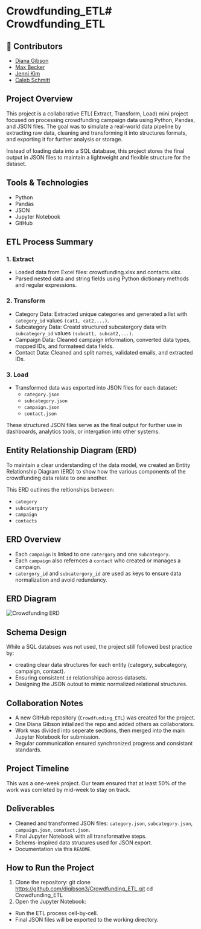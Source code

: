 # Crowdfunding_ETL# Crowdfunding_ETL

## 👥 Contributors

- [Diana Gibson](https://github.com/digibson3/Crowdfunding_ETL)  
- [Max Becker](https://github.com/participant2username)  
- [Jenni Kim](https://github.com/jennibean-k)
- [Caleb Schmitt](https://github.com/participant4username)

## Project Overview

This project is a collaborative ETL( Extract, Transform, Load) mini project focused on processing crowdfunding campaign data using Python, Pandas, and JSON files. The goal was to simulate a real-world data pipeline by extracting raw data, cleaning and transforming it into structures formats, and exporting it for further analysis or storage.

Instead of loading data into a SQL database, this project stores the final output in JSON files to maintain a lightweight and flexible structure for the dataset.

## Tools & Technologies 
* Python
* Pandas
* JSON
* Jupyter Notebook
* GitHub

## ETL Process Summary

### 1. Extract
* Loaded data from Excel files: crowdfunding.xlsx and contacts.xlsx.
* Parsed nested data and string fields using Python dictionary methods and regular expressions.

### 2. Transform
* Category Data: Extracted unique categories and generated a list with `category_id` values `(cat1, cat2,...)`.
* Subcategory Data: Creatd structured subcatergory data with `subcategory_id` values `(subcat1, subcat2,...)`.
* Campaign Data: Cleaned campaign information, converted data types, mapped IDs, and formateed data fields.
* Contact Data: Cleaned and split names, validated emails, and extracted IDs.

### 3. Load
* Transformed data was exported into JSON files for each dataset:
    * `category.json`
    * `subcategory.json`
    * `campaign.json`
    * `contact.json`

These structured JSON files serve as the final output for further use in dashboards, analytics tools, or intergation into other systems.

## Entity Relationship Diagram (ERD)

To maintain a clear understanding of the data model, we created an Entity Relationship Diagram (ERD) to show how the various components of the crowdfunding data relate to one another.

This ERD outlines the reltionships between:
* `category`
* `subcatergory`
* `campaign` 
* `contacts`

## ERD Overview
* Each `campaign` is linked to one `catergory` and one `subcategory`.
* Each `campaign` also refernces a `contact` who created or manages a campaign.
* `catergory_id` and `subcatergory_id` are used as keys to ensure data normalization and avoid redundancy.

## ERD Diagram
![Crowdfunding ERD](./Resources/crowdfunding_erd.png)

## Schema Design
While a SQL databses was not used, the project still followed best practice by:
* creating clear data structures for each entity (category, subcategory, campaign, contact).
* Ensuring consistent `id` relationshipa across datasets.
* Designing the JSON outout to mimic normalized relational structures.

## Collaboration Notes
* A new GitHub repository (`Crowdfunding_ETL`) was created for the project.
* One Diana Gibson intialized the repo and added others as collaborators.
* Work was divided into seperate sections, then merged into the main Jupyter Notebook for submission.
* Regular communication ensured synchronized progress and consistant standards.

## Project Timeline
This was a one-week project. Our team ensured that at least 50% of the work was comleted by mid-week to stay on track.

## Deliverables
* Cleaned and transformed JSON files: `category.json`, `subcategory.json`, `campaign.josn`, `conatact.json`.
* Final Jupyter Notebook with all transformative steps.
* Schems-inspired data strucures used for JSON export.
* Documentation via this `README`.

## How to Run the Project
1. Clone the repository:
git clone https://github.com/digibson3/Crowdfunding_ETL.git
cd Crowdfunding_ETL
2. Open the Jupyter Notebook:
* Run the ETL process cell-by-cell.
* Final JSON files will be exported to the working directory.


